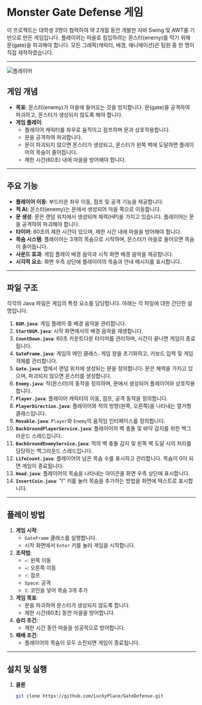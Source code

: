 # Monster Gate Defense 게임

이 프로젝트는 대학생 3명이 협력하여 약 2개월 동안 개발한 자바 Swing 및 AWT를 기반으로 만든 게임입니다.
플레이어는 마을로 침입하려는 몬스터(enemy)를 막기 위해 문(gate)을 파괴해야 합니다. 모든 그래픽(캐릭터, 배경, 애니메이션)은 팀원 중 한 명이 직접 제작하였습니다.

---

![플레이어](images/PRESS_ENTER_TO_START.png)

## 게임 개념

- **목표**: 몬스터(enemy)가 마을에 들어오는 것을 방지합니다. 문(gate)을 공격하여 파괴하고, 몬스터가 생성되지 않도록 해야 합니다.
- **게임 플레이**:
  - 플레이어 캐릭터를 좌우로 움직이고 점프하며 문과 상호작용합니다.
  - 문을 공격하여 파괴합니다.
  - 문이 파괴되지 않으면 몬스터가 생성되고, 몬스터가 왼쪽 벽에 도달하면 플레이어의 목숨이 줄어듭니다.
  - 제한 시간(60초) 내에 마을을 방어해야 합니다.

---

## 주요 기능

- **플레이어 이동**: 부드러운 좌우 이동, 점프 및 공격 기능을 제공합니다.
- **적 AI**: 몬스터(enemy)는 문에서 생성되어 마을 쪽으로 이동합니다.
- **문 생성**: 문은 랜덤 위치에서 생성되며 체력(HP)을 가지고 있습니다. 플레이어는 문을 공격하여 파괴해야 합니다.
- **타이머**: 60초의 제한 시간이 있으며, 제한 시간 내에 마을을 방어해야 합니다.
- **목숨 시스템**: 플레이어는 3개의 목숨으로 시작하며, 몬스터가 마을로 들어오면 목숨이 줄어듭니다.
- **사운드 효과**: 게임 플레이 배경 음악과 시작 화면 배경 음악을 제공합니다.
- **시각적 요소**: 화면 우측 상단에 플레이어의 목숨과 안내 메시지를 표시합니다.

---

## 파일 구조

각각의 Java 파일은 게임의 특정 요소를 담당합니다. 아래는 각 파일에 대한 간단한 설명입니다.

1. **`BGM.java`**: 게임 플레이 중 배경 음악을 관리합니다.
2. **`StartBGM.java`**: 시작 화면에서의 배경 음악을 재생합니다.
3. **`CountDown.java`**: 60초 카운트다운 타이머를 관리하며, 시간이 끝나면 게임이 종료됩니다.
4. **`GateFrame.java`**: 게임의 메인 클래스. 게임 창을 초기화하고, 키보드 입력 및 게임 객체를 관리합니다.
5. **`Gate.java`**: 맵에서 랜덤 위치에 생성되는 문을 정의합니다. 문은 체력을 가지고 있으며, 파괴되지 않으면 몬스터를 생성합니다.
6. **`Enemy.java`**: 적(몬스터)의 동작을 정의하며, 문에서 생성되어 플레이어와 상호작용합니다.
7. **`Player.java`**: 플레이어 캐릭터의 이동, 점프, 공격 동작을 정의합니다.
8. **`PlayerDirection.java`**: 플레이어와 적의 방향(왼쪽, 오른쪽)을 나타내는 열거형 클래스입니다.
9. **`Movable.java`**: `Player`와 `Enemy`의 움직임 인터페이스를 정의합니다.
10. **`BackGroundPlayerService.java`**: 플레이어의 벽 충돌 및 바닥 감지를 위한 백그라운드 스레드입니다.
11. **`BackGroundEnemyService.java`**: 적의 벽 충돌 감지 및 왼쪽 벽 도달 시의 처리를 담당하는 백그라운드 스레드입니다.
12. **`LifeCount.java`**: 플레이어의 남은 목숨 수를 표시하고 관리합니다. 목숨이 0이 되면 게임이 종료됩니다.
13. **`Head.java`**: 플레이어의 목숨을 나타내는 아이콘을 화면 우측 상단에 표시합니다.
14. **`InsertCoin.java`**: "I" 키를 눌러 목숨을 추가하는 방법을 화면에 텍스트로 표시합니다.

---

## 플레이 방법

1. **게임 시작**:
   - `GateFrame` 클래스를 실행합니다.
   - 시작 화면에서 `Enter` 키를 눌러 게임을 시작합니다.
2. **조작법**:
   - `←`: 왼쪽 이동
   - `→`: 오른쪽 이동
   - `↑`: 점프
   - `Space`: 공격
   - `I`: 코인을 넣어 목숨 3개 추가
3. **게임 목표**:
   - 문을 파괴하여 몬스터가 생성되지 않도록 합니다.
   - 제한 시간(60초) 동안 마을을 방어합니다.
4. **승리 조건**:
   - 제한 시간 동안 마을을 성공적으로 방어합니다.
5. **패배 조건**:
   - 플레이어의 목숨이 모두 소진되면 게임이 종료됩니다.

---

## 설치 및 실행

1. **클론**
   ```bash
   git clone https://github.com/LuckyPlace/GateDefense.git
